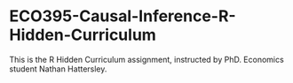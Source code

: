 # ECO395-Causal-Inference-R-Hidden-Curriculum

This is the R Hidden Curriculum assignment, instructed by PhD. Economics student Nathan Hattersley.

